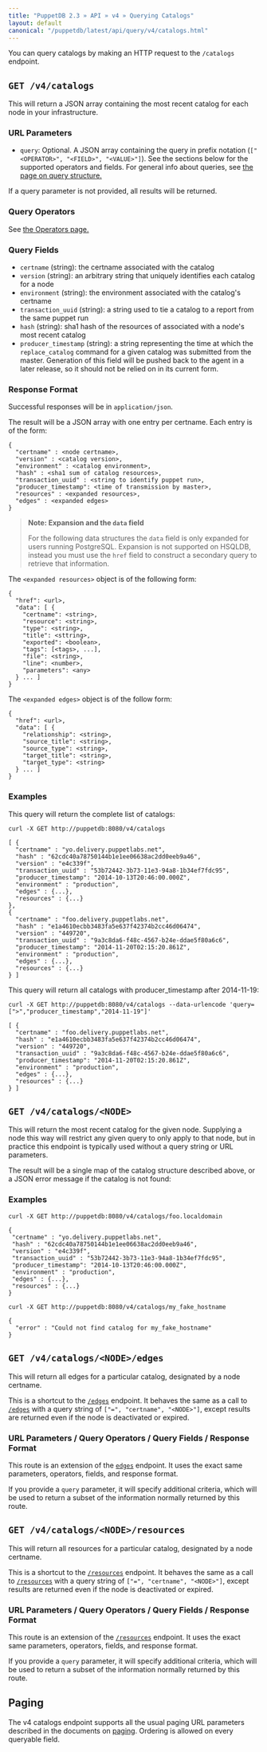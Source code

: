 ```yaml
---
title: "PuppetDB 2.3 » API » v4 » Querying Catalogs"
layout: default
canonical: "/puppetdb/latest/api/query/v4/catalogs.html"
---
```


[catalog]: ../../wire_format/catalog_format_v4.html
[curl]: ../curl.html#using-curl-from-localhost-non-sslhttp
[edges]: ./edges.html
[paging]: ./paging.html
[query]: ./query.html
[resources]: ./resources.html

You can query catalogs by making an HTTP request to the
`/catalogs` endpoint.

## `GET /v4/catalogs`

This will return a JSON array containing the most recent catalog for each node in your infrastructure.

### URL Parameters
* `query`: Optional. A JSON array containing the query in prefix notation (`["<OPERATOR>", "<FIELD>", "<VALUE>"]`). See the sections below for the supported operators and fields. For general info about queries, see [the page on query structure.][query]

If a query parameter is not provided, all results will be returned.

### Query Operators

See [the Operators page.](./operators.html)

### Query Fields

* `certname` (string): the certname associated with the catalog
* `version` (string): an arbitrary string that uniquely identifies each catalog for a node
* `environment` (string): the environment associated with the catalog's certname
* `transaction_uuid` (string): a string used to tie a catalog to a report from the same puppet run
* `hash` (string): sha1 hash of the resources of associated with a node's most
  recent catalog
* `producer_timestamp` (string): a string representing the time at which the
  `replace_catalog` command for a given catalog was submitted from the master.
  Generation of this field will be pushed back to the agent in a later release, so it
  should not be relied on in its current form.

### Response Format

Successful responses will be in `application/json`.

The result will be a JSON array with one entry per certname. Each entry is of
the form:

    {
      "certname" : <node certname>,
      "version" : <catalog version>,
      "environment" : <catalog environment>,
      "hash" : <sha1 sum of catalog resources>,
      "transaction_uuid" : <string to identify puppet run>,
      "producer_timestamp": <time of transmission by master>,
      "resources" : <expanded resources>,
      "edges" : <expanded edges>
    }

> **Note: Expansion and the `data` field**
>
> For the following data structures the `data` field is only expanded for users running PostgreSQL. Expansion is not supported on HSQLDB, instead you must use
> the `href` field to construct a secondary query to retrieve that information.

The `<expanded resources>` object is of the following form:

    {
      "href": <url>,
      "data": [ {
        "certname": <string>,
        "resource": <string>,
        "type": <string>,
        "title": <sttring>,
        "exported": <boolean>,
        "tags": [<tags>, ...],
        "file": <string>,
        "line": <number>,
        "parameters": <any>
      } ... ]
    }

The `<expanded edges>` object is of the follow form:

    {
      "href": <url>,
      "data": [ {
        "relationship": <string>,
        "source_title": <string>,
        "source_type": <string>,
        "target_title": <string>,
        "target_type": <string>
      } ... ]
    }

### Examples

This query will return the complete list of catalogs:

    curl -X GET http://puppetdb:8080/v4/catalogs

    [ {
      "certname" : "yo.delivery.puppetlabs.net",
      "hash" : "62cdc40a78750144b1e1ee06638ac2dd0eeb9a46",
      "version" : "e4c339f",
      "transaction_uuid" : "53b72442-3b73-11e3-94a8-1b34ef7fdc95",
      "producer_timestamp": "2014-10-13T20:46:00.000Z",
      "environment" : "production",
      "edges" : {...},
      "resources" : {...}
    },
    {
      "certname" : "foo.delivery.puppetlabs.net",
      "hash" : "e1a4610ecbb3483fa5e637f42374b2cc46d06474",
      "version" : "449720",
      "transaction_uuid" : "9a3c8da6-f48c-4567-b24e-ddae5f80a6c6",
      "producer_timestamp": "2014-11-20T02:15:20.861Z",
      "environment" : "production",
      "edges" : {...},
      "resources" : {...}
    } ]

This query will return all catalogs with producer_timestamp after 2014-11-19:

    curl -X GET http://puppetdb:8080/v4/catalogs --data-urlencode 'query=[">","producer_timestamp","2014-11-19"]'

    [ {
      "certname" : "foo.delivery.puppetlabs.net",
      "hash" : "e1a4610ecbb3483fa5e637f42374b2cc46d06474",
      "version" : "449720",
      "transaction_uuid" : "9a3c8da6-f48c-4567-b24e-ddae5f80a6c6",
      "producer_timestamp": "2014-11-20T02:15:20.861Z",
      "environment" : "production",
      "edges" : {...},
      "resources" : {...}
    } ]


## `GET /v4/catalogs/<NODE>`

This will return the most recent catalog for the given node. Supplying a node
this way will restrict any given query to only apply to that node, but in
practice this endpoint is typically used without a query string or URL
parameters.

The result will be a single map of the catalog structure described above, or
a JSON error message if the catalog is not found:

### Examples

    curl -X GET http://puppetdb:8080/v4/catalogs/foo.localdomain

    {
     "certname" : "yo.delivery.puppetlabs.net",
     "hash" : "62cdc40a78750144b1e1ee06638ac2dd0eeb9a46",
     "version" : "e4c339f",
     "transaction_uuid" : "53b72442-3b73-11e3-94a8-1b34ef7fdc95",
     "producer_timestamp": "2014-10-13T20:46:00.000Z",
     "environment" : "production",
     "edges" : {...},
     "resources" : {...}
    }

    curl -X GET http://puppetdb:8080/v4/catalogs/my_fake_hostname

    {
      "error" : "Could not find catalog for my_fake_hostname"
    }

## `GET /v4/catalogs/<NODE>/edges`

This will return all edges for a particular catalog, designated by a node certname.

This is a shortcut to the [`/edges`][edges] endpoint. It behaves the same as a
call to [`/edges`][edges] with a query string of `["=", "certname", "<NODE>"]`,
except results are returned even if the node is deactivated or expired.

### URL Parameters / Query Operators / Query Fields / Response Format

This route is an extension of the [`edges`][edges] endpoint. It uses the exact same parameters, operators, fields, and response format.

If you provide a `query` parameter, it will specify additional criteria, which will be
used to return a subset of the information normally returned by
this route.

## `GET /v4/catalogs/<NODE>/resources`

This will return all resources for a particular catalog, designated by a node certname.

This is a shortcut to the [`/resources`][resources] endpoint. It behaves the
same as a call to [`/resources`][resources] with a query string of
`["=", "certname", "<NODE>"]`, except results are returned even if the node is
deactivated or expired.

### URL Parameters / Query Operators / Query Fields / Response Format

This route is an extension of the [`/resources`][resources] endpoint. It uses the exact same parameters, operators, fields, and response format.

If you provide a `query` parameter, it will specify additional criteria, which will be
used to return a subset of the information normally returned by
this route.

## Paging

The v4 catalogs endpoint supports all the usual paging URL parameters described
in the documents on [paging][paging]. Ordering is allowed on every queryable
field.
